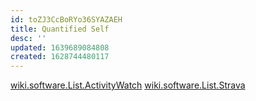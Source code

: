 ```yaml
---
id: toZJ3CcBoRYo36SYAZAEH
title: Quantified Self
desc: ''
updated: 1639689084808
created: 1628744480117
---
```


[wiki.software.List.ActivityWatch](../List/ActivityWatch.md)
[wiki.software.List.Strava](../List/Strava.md)